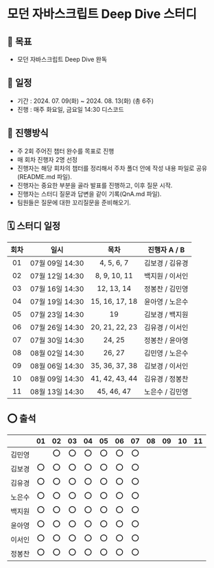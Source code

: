 # 모던 자바스크립트 Deep Dive 스터디

## 🎯 목표

- 모던 자바스크립트 Deep Dive 완독

## 📆 일정

- 기간 : 2024. 07. 09(화) ~ 2024. 08. 13(화) (총 6주)
- 진행 : 매주 화요일, 금요일 14:30 디스코드

## 📜 진행방식

- 주 2회 주어진 챕터 완수를 목표로 진행
- 매 회차 진행자 2명 선정
- 진행자는 해당 회차의 챕터를 정리해서 주차 폴더 안에 작성 내용 파일로 공유(README.md 파일).
- 진행자는 중요한 부분을 골라 발표를 진행하고, 이후 질문 시작.
- 진행자는 스터디 질문과 답변을 같이 기록(QnA.md 파일).
- 팀원들은 질문에 대한 꼬리질문을 준비해오기.

## 🗓️ 스터디 일정

| 회차 |      일시       |      목차      |  진행자 A / B   |
| :--: | :-------------: | :------------: | :-------------: |
|  01  | 07월 09일 14:30 |   4, 5, 6, 7   | 김보경 / 김유경 |
|  02  | 07월 12일 14:30 |  8, 9, 10, 11  | 백지원 / 이서인 |
|  03  | 07월 16일 14:30 |   12, 13, 14   | 정봉찬 / 김민영 |
|  04  | 07월 19일 14:30 | 15, 16, 17, 18 | 윤아영 / 노은수 |
|  05  | 07월 23일 14:30 |       19       | 김보경 / 백지원 |
|  06  | 07월 26일 14:30 | 20, 21, 22, 23 | 김유경 / 이서인 |
|  07  | 07월 30일 14:30 |     24, 25     | 정봉찬 / 윤아영 |
|  08  | 08월 02일 14:30 |     26, 27     | 김민영 / 노은수 |
|  09  | 08월 06일 14:30 | 35, 36, 37, 38 | 김보경 / 이서인 |
|  10  | 08월 09일 14:30 | 41, 42, 43, 44 | 김유경 / 정봉찬 |
|  11  | 08월 13일 14:30 |   45, 46, 47   | 노은수 / 김민영 |

## ⭕️ 출석

|        | 01  | 02  | 03  | 04  | 05  | 06  | 07  | 08  | 09  | 10  | 11  |
| :----: | :-: | :-: | :-: | :-: | :-: | :-: | :-: | :-: | :-: | :-: | :-: |
| 김민영 |     | ⭕️ | ⭕️ | ⭕️ | ⭕️ | ⭕️ | ⭕️ |     |     |     |     |
| 김보경 | ⭕️ | ⭕️ | ⭕️ | ⭕️ | ⭕️ | ⭕️ | ⭕️ |     |     |     |     |
| 김유경 | ⭕️ | ⭕️ | ⭕️ | ⭕️ | ⭕️ | ⭕️ | ⭕️ |     |     |     |     |
| 노은수 | ⭕️ | ⭕️ | ⭕️ | ⭕️ | ⭕️ | ⭕️ | ⭕️ |     |     |     |     |
| 백지원 | ⭕️ | ⭕️ | ⭕️ | ⭕️ | ⭕️ | ⭕️ | ⭕️ |     |     |     |     |
| 윤아영 | ⭕️ | ⭕️ | ⭕️ | ⭕️ | ⭕️ | ⭕️ | ⭕️ |     |     |     |     |
| 이서인 | ⭕️ | ⭕️ | ⭕️ | ⭕️ | ⭕️ | ⭕️ | ⭕️ |     |     |     |     |
| 정봉찬 | ⭕️ | ⭕️ | ⭕️ | ⭕️ | ⭕️ | ⭕️ | ⭕️ |     |     |     |     |
